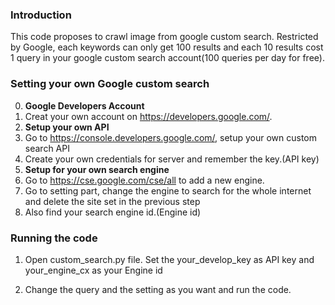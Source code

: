 ### Introduction

This code proposes to crawl image from google custom search. Restricted by Google, each keywords can only get 100 results and each 10 results cost 1 query
 in your google custom search account(100 queries per day for free). 

### Setting your own Google custom search

0. **Google Developers Account** 
  0. Creat your own account on https://developers.google.com/.
0. **Setup your own API**
  0. Go to https://console.developers.google.com/, setup your own custom search API
  0. Create your own credentials for server and remember the key.(API key)
0. **Setup for your own search engine**
  0. Go to https://cse.google.com/cse/all to add a new engine.
  0. Go to setting part, change the engine to search for the whole internet and delete the site set in the previous step
  0. Also find your search engine id.(Engine id)

### Running the code

1. Open custom_search.py file. Set the your_develop_key as API key and your_engine_cx as your Engine id

2. Change the query and the setting as you want and run the code.
